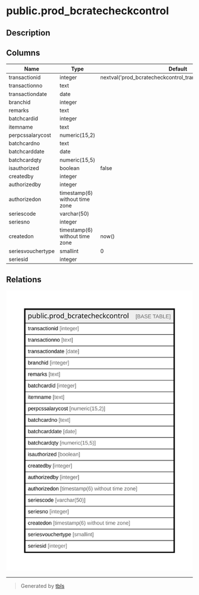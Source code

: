 # public.prod_bcratecheckcontrol

## Description

## Columns

| Name | Type | Default | Nullable | Children | Parents | Comment |
| ---- | ---- | ------- | -------- | -------- | ------- | ------- |
| transactionid | integer | nextval('prod_bcratecheckcontrol_transactionid_seq'::regclass) | false |  |  |  |
| transactionno | text |  | true |  |  |  |
| transactiondate | date |  | true |  |  |  |
| branchid | integer |  | true |  |  |  |
| remarks | text |  | true |  |  |  |
| batchcardid | integer |  | true |  |  |  |
| itemname | text |  | true |  |  |  |
| perpcssalarycost | numeric(15,2) |  | true |  |  |  |
| batchcardno | text |  | true |  |  |  |
| batchcarddate | date |  | true |  |  |  |
| batchcardqty | numeric(15,5) |  | true |  |  |  |
| isauthorized | boolean | false | false |  |  |  |
| createdby | integer |  | false |  |  |  |
| authorizedby | integer |  | true |  |  |  |
| authorizedon | timestamp(6) without time zone |  | true |  |  |  |
| seriescode | varchar(50) |  | true |  |  |  |
| seriesno | integer |  | true |  |  |  |
| createdon | timestamp(6) without time zone | now() | true |  |  |  |
| seriesvouchertype | smallint | 0 | true |  |  |  |
| seriesid | integer |  | true |  |  |  |

## Relations

![er](public.prod_bcratecheckcontrol.svg)

---

> Generated by [tbls](https://github.com/k1LoW/tbls)
